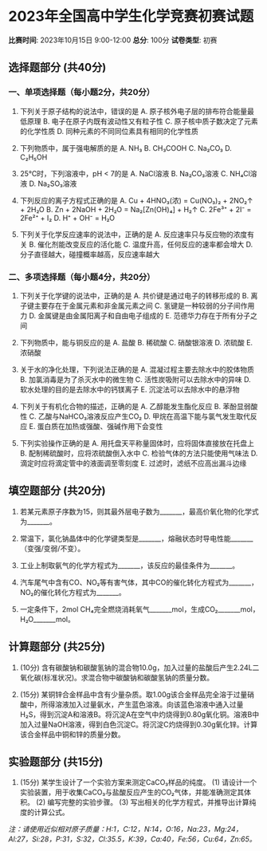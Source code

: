# 2023年全国高中学生化学竞赛初赛试题

**比赛时间**: 2023年10月15日 9:00-12:00
**总分**: 100分
**试卷类型**: 初赛

## 选择题部分 (共40分)

### 一、单项选择题（每小题2分，共20分）

1. 下列关于原子结构的说法中，错误的是
   A. 原子核外电子层的排布符合能量最低原理
   B. 电子在原子内既有波动性又有粒子性
   C. 原子核中质子数决定了元素的化学性质
   D. 同种元素的不同同位素具有相同的化学性质

2. 下列物质中，属于强电解质的是
   A. NH₃
   B. CH₃COOH
   C. Na₂CO₃
   D. C₂H₅OH

3. 25℃时，下列溶液中，pH < 7的是
   A. NaCl溶液
   B. Na₂CO₃溶液
   C. NH₄Cl溶液
   D. Na₂SO₃溶液

4. 下列反应的离子方程式正确的是
   A. Cu + 4HNO₃(浓) = Cu(NO₃)₂ + 2NO₂↑ + 2H₂O
   B. Zn + 2NaOH + 2H₂O = Na₂[Zn(OH)₄] + H₂↑
   C. 2Fe³⁺ + 2I⁻ = 2Fe²⁺ + I₂
   D. H⁺ + OH⁻ = H₂O

5. 下列关于化学反应速率的说法中，正确的是
   A. 反应速率只与反应物的浓度有关
   B. 催化剂能改变反应的活化能
   C. 温度升高，任何反应的速率都会增大
   D. 分子直径越大，碰撞概率越高，反应速率越大

### 二、多项选择题（每小题4分，共20分）

1. 下列关于化学键的说法中，正确的是
   A. 共价键是通过电子的转移形成的
   B. 离子键主要存在于金属元素和非金属元素之间
   C. 氢键是一种较弱的分子间作用力
   D. 金属键是由金属阳离子和自由电子组成的
   E. 范德华力存在于所有分子之间

2. 下列物质中，能与铜反应的是
   A. 盐酸
   B. 稀硫酸
   C. 硝酸银溶液
   D. 浓硫酸
   E. 浓硝酸

3. 关于水的净化处理，下列说法正确的是
   A. 混凝过程主要去除水中的胶体物质
   B. 加氯消毒是为了杀灭水中的微生物
   C. 活性炭吸附可以去除水中的异味
   D. 软水处理的目的是去除水中的钙镁离子
   E. 沉淀法可以去除水中的悬浮物

4. 下列关于有机化合物的描述，正确的是
   A. 乙醇能发生酯化反应
   B. 苯酚显弱酸性
   C. 乙酸与NaHCO₃溶液反应产生CO₂
   D. 甲烷在高温下能与氯气发生取代反应
   E. 蛋白质在加热或强酸、强碱作用下会变性

5. 下列实验操作正确的是
   A. 用托盘天平称量固体时，应将固体直接放在托盘上
   B. 配制稀硫酸时，应将浓硫酸倒入水中
   C. 检验气体的方法只能使用气味法
   D. 滴定时应将滴定管中的液面调至零刻度
   E. 过滤时，滤纸不应高出漏斗边缘

## 填空题部分 (共20分)

1. 若某元素原子序数为15，则其最外层电子数为_______，最高价氧化物的化学式为_______。

2. 常温下，氯化钠晶体中的化学键类型是_______，熔融状态时导电性能_______（变强/变弱/不变）。

3. 工业上制取氨气的化学方程式为_______，该反应的最佳条件为_______。

4. 汽车尾气中含有CO、NO₂等有害气体，其中CO的催化转化方程式为_______，NO₂的催化转化方程式为_______。

5. 一定条件下，2mol CH₄完全燃烧消耗氧气_______mol，生成CO₂_______mol，H₂O_______mol。

## 计算题部分 (共25分)

1. (10分) 含有碳酸钠和碳酸氢钠的混合物10.0g，加入过量的盐酸后产生2.24L二氧化碳(标准状况)。求混合物中碳酸钠和碳酸氢钠的质量分数。

2. (15分) 某铜锌合金样品中含有少量杂质。取1.00g该合金样品完全溶于过量硝酸中，所得溶液加入过量氨水，产生蓝色溶液。向该蓝色溶液中通入过量H₂S，得到沉淀A和溶液B。将沉淀A在空气中灼烧得到0.80g氧化铜。溶液B中加入过量NaOH溶液，得到白色沉淀C。将沉淀C灼烧得到0.30g氧化锌。计算该合金样品中铜和锌的质量分数。

## 实验题部分 (共15分)

1. (15分) 某学生设计了一个实验方案来测定CaCO₃样品的纯度。
   (1) 请设计一个实验装置，用于收集CaCO₃与盐酸反应产生的CO₂气体，并能准确测定其体积。
   (2) 编写完整的实验步骤。
   (3) 写出相关的化学方程式，并推导出计算纯度的计算公式。

*注：请使用近似相对原子质量：H:1，C:12，N:14，O:16，Na:23，Mg:24，Al:27，Si:28，P:31，S:32，Cl:35.5，K:39，Ca:40，Fe:56，Cu:64，Zn:65。* 